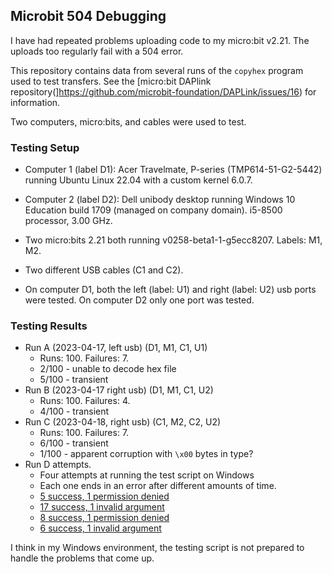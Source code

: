 ## Microbit 504 Debugging

I have had repeated problems uploading code to my micro:bit v2.21.
The uploads too regularly fail with a 504 error.

This repository contains data from several runs of the `copyhex`
program used to test transfers. See the [micro:bit DAPlink
repository(]https://github.com/microbit-foundation/DAPLink/issues/16)
for information.

Two computers, micro:bits, and cables were used to test.

### Testing Setup

* Computer 1 (label D1): Acer Travelmate, P-series (TMP614-51-G2-5442) running
  Ubuntu Linux 22.04 with a custom kernel 6.0.7.

* Computer 2 (label D2): Dell unibody desktop running Windows 10
  Education build 1709 (managed on company domain). i5-8500 processor, 3.00 GHz.

* Two micro:bits 2.21 both running v0258-beta1-1-g5ecc8207. Labels:
  M1, M2.

* Two different USB cables (C1 and C2).

* On computer D1, both the left (label: U1) and right (label: U2)
  usb ports were tested. On computer D2 only one port was tested.


### Testing Results


* Run A (2023-04-17, left usb) (D1, M1, C1, U1)
    + Runs: 100. Failures: 7.
    + 2/100 - unable to decode hex file
    + 5/100 - transient
* Run B (2023-04-17 right usb) (D1, M1, C1, U2)
    + Runs: 100. Failures: 4.
    + 4/100 - transient
* Run C (2023-04-18, right usb) (C1, M2, C2, U2)
    + Runs: 100. Failures: 7.
    + 6/100 - transient
    + 1/100 - apparent corruption with `\x00` bytes in type?
* Run D attempts.
    + Four attempts at running the test script on Windows
    + Each one ends in an error after different amounts of time.
    * [5 success, 1 permission
      denied](serial_output_desktop_01_D2M2C2U2/script_output_with_error.txt)
    * [17 success, 1 invalid
      argument](serial_output_desktop_02_D2M2C2U2/script_output_with_error.txt)
    * [8 success, 1 permission
      denied](serial_output_desktop_03_D2M2C2U2/script_output_with_error.txt)
    * [6 success, 1 invalid
      argument](serial_output_desktop_04_D2M2C2U2/script_output_with_error.txt)

I think in my Windows environment, the testing script is not prepared
to handle the problems that come up.

